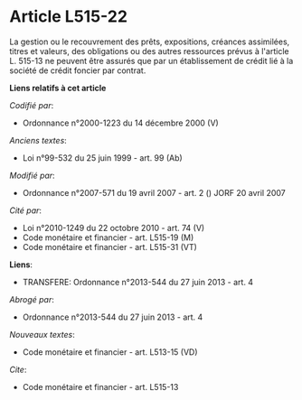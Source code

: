 # Article L515-22

La gestion ou le recouvrement des prêts, expositions, créances assimilées, titres et valeurs, des obligations ou des autres
ressources prévus à l'article L. 515-13 ne peuvent être assurés que par un établissement de crédit lié à la société de crédit
foncier par contrat.

**Liens relatifs à cet article**

_Codifié par_:

  - Ordonnance n°2000-1223 du 14 décembre 2000 (V)

_Anciens textes_:

  - Loi n°99-532 du 25 juin 1999 - art. 99 (Ab)

_Modifié par_:

  - Ordonnance n°2007-571 du 19 avril 2007 - art. 2 () JORF 20 avril 2007

_Cité par_:

  - Loi n°2010-1249 du 22 octobre 2010 - art. 74 (V)
  - Code monétaire et financier - art. L515-19 (M)
  - Code monétaire et financier - art. L515-31 (VT)

**Liens**:

  - TRANSFERE: Ordonnance n°2013-544 du 27 juin 2013 - art. 4

_Abrogé par_:

  - Ordonnance n°2013-544 du 27 juin 2013 - art. 4

_Nouveaux textes_:

  - Code monétaire et financier - art. L513-15 (VD)

_Cite_:

  - Code monétaire et financier - art. L515-13
